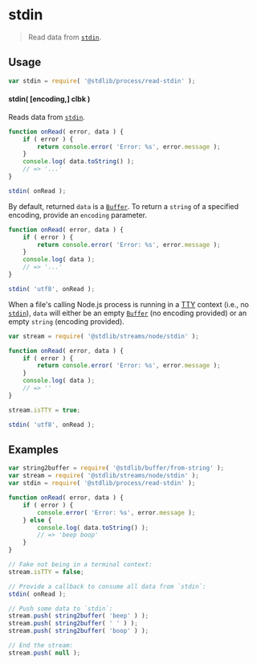 <!--

@license Apache-2.0

Copyright (c) 2018 The Stdlib Authors.

Licensed under the Apache License, Version 2.0 (the "License");
you may not use this file except in compliance with the License.
You may obtain a copy of the License at

   http://www.apache.org/licenses/LICENSE-2.0

Unless required by applicable law or agreed to in writing, software
distributed under the License is distributed on an "AS IS" BASIS,
WITHOUT WARRANTIES OR CONDITIONS OF ANY KIND, either express or implied.
See the License for the specific language governing permissions and
limitations under the License.

-->

# stdin

> Read data from [`stdin`][@stdlib/streams/node/stdin].

<section class="usage">

## Usage

```javascript
var stdin = require( '@stdlib/process/read-stdin' );
```

#### stdin( \[encoding,] clbk )

Reads data from [`stdin`][@stdlib/streams/node/stdin].

<!-- run-disable -->

```javascript
function onRead( error, data ) {
    if ( error ) {
        return console.error( 'Error: %s', error.message );
    }
    console.log( data.toString() );
    // => '...'
}

stdin( onRead );
```

By default, returned `data` is a [`Buffer`][buffer]. To return a `string` of a specified encoding, provide an `encoding` parameter.

<!-- run-disable -->

```javascript
function onRead( error, data ) {
    if ( error ) {
        return console.error( 'Error: %s', error.message );
    }
    console.log( data );
    // => '...'
}

stdin( 'utf8', onRead );
```

When a file's calling Node.js process is running in a [TTY][tty] context (i.e., no [`stdin`][@stdlib/streams/node/stdin]), `data` will either be an empty [`Buffer`][buffer] (no encoding provided) or an empty `string` (encoding provided).

<!-- run-disable -->

```javascript
var stream = require( '@stdlib/streams/node/stdin' );

function onRead( error, data ) {
    if ( error ) {
        return console.error( 'Error: %s', error.message );
    }
    console.log( data );
    // => ''
}

stream.isTTY = true;

stdin( 'utf8', onRead );
```

</section>

<!-- /.usage -->

<section class="examples">

## Examples

<!-- run-disable -->

<!-- eslint no-undef: "error" -->

```javascript
var string2buffer = require( '@stdlib/buffer/from-string' );
var stream = require( '@stdlib/streams/node/stdin' );
var stdin = require( '@stdlib/process/read-stdin' );

function onRead( error, data ) {
    if ( error ) {
        console.error( 'Error: %s', error.message );
    } else {
        console.log( data.toString() );
        // => 'beep boop'
    }
}

// Fake not being in a terminal context:
stream.isTTY = false;

// Provide a callback to consume all data from `stdin`:
stdin( onRead );

// Push some data to `stdin`:
stream.push( string2buffer( 'beep' ) );
stream.push( string2buffer( ' ' ) );
stream.push( string2buffer( 'boop' ) );

// End the stream:
stream.push( null );
```

</section>

<!-- /.examples -->

<!-- Section for related `stdlib` packages. Do not manually edit this section, as it is automatically populated. -->

<section class="related">

</section>

<!-- /.related -->

<!-- Section for all links. Make sure to keep an empty line after the `section` element and another before the `/section` close. -->

<section class="links">

[buffer]: https://nodejs.org/api/buffer.html

[tty]: https://nodejs.org/api/tty.html#tty_tty

[@stdlib/streams/node/stdin]: https://github.com/stdlib-js/streams-node-stdin

</section>

<!-- /.links -->
